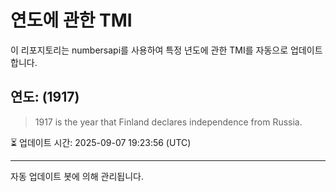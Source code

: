 
# 연도에 관한 TMI

이 리포지토리는 numbersapi를 사용하여 특정 년도에 관한 TMI를 자동으로 업데이트합니다.

## 연도: (1917)
> 1917 is the year that Finland declares independence from Russia.

⏳ 업데이트 시간: 2025-09-07 19:23:56 (UTC)

---
자동 업데이트 봇에 의해 관리됩니다.
